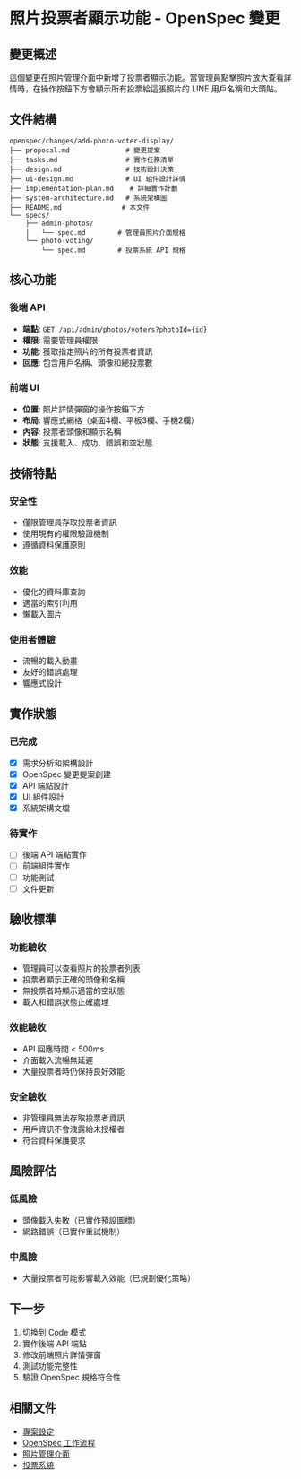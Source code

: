 # 照片投票者顯示功能 - OpenSpec 變更

## 變更概述

這個變更在照片管理介面中新增了投票者顯示功能。當管理員點擊照片放大查看詳情時，在操作按鈕下方會顯示所有投票給這張照片的 LINE 用戶名稱和大頭貼。

## 文件結構

```
openspec/changes/add-photo-voter-display/
├── proposal.md              # 變更提案
├── tasks.md                 # 實作任務清單
├── design.md                # 技術設計決策
├── ui-design.md             # UI 組件設計詳情
├── implementation-plan.md    # 詳細實作計劃
├── system-architecture.md   # 系統架構圖
├── README.md               # 本文件
└── specs/
    ├── admin-photos/
    │   └── spec.md        # 管理員照片介面規格
    └── photo-voting/
        └── spec.md        # 投票系統 API 規格
```

## 核心功能

### 後端 API
- **端點**: `GET /api/admin/photos/voters?photoId={id}`
- **權限**: 需要管理員權限
- **功能**: 獲取指定照片的所有投票者資訊
- **回應**: 包含用戶名稱、頭像和總投票數

### 前端 UI
- **位置**: 照片詳情彈窗的操作按鈕下方
- **布局**: 響應式網格（桌面4欄、平板3欄、手機2欄）
- **內容**: 投票者頭像和顯示名稱
- **狀態**: 支援載入、成功、錯誤和空狀態

## 技術特點

### 安全性
- 僅限管理員存取投票者資訊
- 使用現有的權限驗證機制
- 遵循資料保護原則

### 效能
- 優化的資料庫查詢
- 適當的索引利用
- 懶載入圖片

### 使用者體驗
- 流暢的載入動畫
- 友好的錯誤處理
- 響應式設計

## 實作狀態

### 已完成
- [x] 需求分析和架構設計
- [x] OpenSpec 變更提案創建
- [x] API 端點設計
- [x] UI 組件設計
- [x] 系統架構文檔

### 待實作
- [ ] 後端 API 端點實作
- [ ] 前端組件實作
- [ ] 功能測試
- [ ] 文件更新

## 驗收標準

### 功能驗收
- 管理員可以查看照片的投票者列表
- 投票者顯示正確的頭像和名稱
- 無投票者時顯示適當的空狀態
- 載入和錯誤狀態正確處理

### 效能驗收
- API 回應時間 < 500ms
- 介面載入流暢無延遲
- 大量投票者時仍保持良好效能

### 安全驗收
- 非管理員無法存取投票者資訊
- 用戶資訊不會洩露給未授權者
- 符合資料保護要求

## 風險評估

### 低風險
- 頭像載入失敗（已實作預設圖標）
- 網路錯誤（已實作重試機制）

### 中風險
- 大量投票者可能影響載入效能（已規劃優化策略）

## 下一步

1. 切換到 Code 模式
2. 實作後端 API 端點
3. 修改前端照片詳情彈窗
4. 測試功能完整性
5. 驗證 OpenSpec 規格符合性

## 相關文件

- [專案設定](../../../project.md)
- [OpenSpec 工作流程](../../../AGENTS.md)
- [照片管理介面](../../../../src/app/admin/photos/page.tsx)
- [投票系統](../../../../src/app/api/photo/vote/route.ts)
